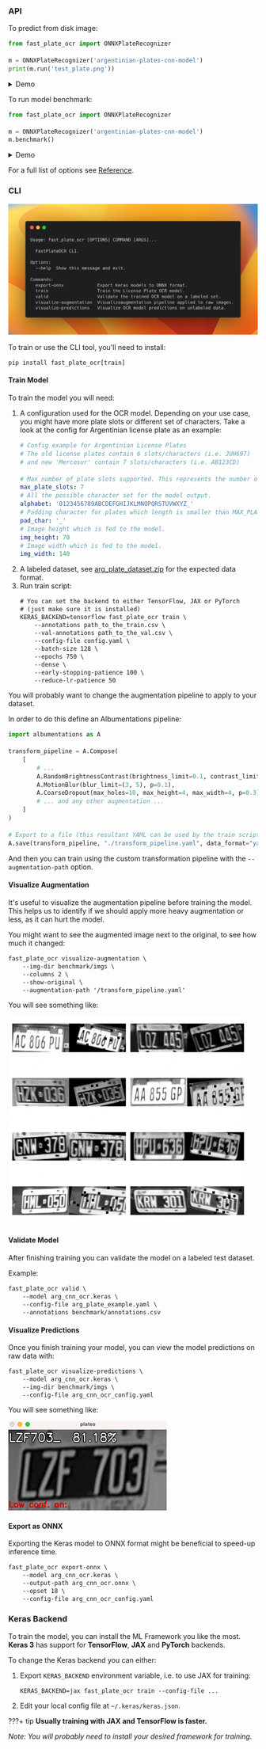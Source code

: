 ### API

To predict from disk image:

```python
from fast_plate_ocr import ONNXPlateRecognizer

m = ONNXPlateRecognizer('argentinian-plates-cnn-model')
print(m.run('test_plate.png'))
```

<details>
  <summary>Demo</summary>

<div style="margin-top: 10px;">
<img src="https://github.com/ankandrew/fast-plate-ocr/blob/ac3d110c58f62b79072e3a7af15720bb52a45e4e/extra/inference_demo.gif?raw=true" alt="Inference Demo"/>
</div>

</details>

To run model benchmark:

```python
from fast_plate_ocr import ONNXPlateRecognizer

m = ONNXPlateRecognizer('argentinian-plates-cnn-model')
m.benchmark()
```

<details>
  <summary>Demo</summary>

<div style="margin-top: 10px;">
<img src="https://github.com/ankandrew/fast-plate-ocr/blob/ac3d110c58f62b79072e3a7af15720bb52a45e4e/extra/benchmark_demo.gif?raw=true" alt="Benchmark Demo"/>
</div>

</details>

For a full list of options see [Reference](reference.md).

### CLI

<img src="https://github.com/ankandrew/fast-plate-ocr/blob/ac3d110c58f62b79072e3a7af15720bb52a45e4e/extra/cli_screenshot.png?raw=true" alt="CLI">

To train or use the CLI tool, you'll need to install:

```shell
pip install fast_plate_ocr[train]
```

#### Train Model

To train the model you will need:

1. A configuration used for the OCR model. Depending on your use case, you might have more plate slots or different set
   of characters. Take a look at the config for Argentinian license plate as an example:
    ```yaml
    # Config example for Argentinian License Plates
    # The old license plates contain 6 slots/characters (i.e. JUH697)
    # and new 'Mercosur' contain 7 slots/characters (i.e. AB123CD)

    # Max number of plate slots supported. This represents the number of model classification heads.
    max_plate_slots: 7
    # All the possible character set for the model output.
    alphabet: '0123456789ABCDEFGHIJKLMNOPQRSTUVWXYZ_'
    # Padding character for plates which length is smaller than MAX_PLATE_SLOTS. It should still be present in the alphabet.
    pad_char: '_'
    # Image height which is fed to the model.
    img_height: 70
    # Image width which is fed to the model.
    img_width: 140
    ```
2. A labeled dataset,
   see [arg_plate_dataset.zip](https://github.com/ankandrew/fast-plate-ocr/releases/download/arg-plates/arg_plate_dataset.zip)
   for the expected data format.
3. Run train script:
    ```shell
    # You can set the backend to either TensorFlow, JAX or PyTorch
    # (just make sure it is installed)
    KERAS_BACKEND=tensorflow fast_plate_ocr train \
        --annotations path_to_the_train.csv \
        --val-annotations path_to_the_val.csv \
        --config-file config.yaml \
        --batch-size 128 \
        --epochs 750 \
        --dense \
        --early-stopping-patience 100 \
        --reduce-lr-patience 50
    ```

You will probably want to change the augmentation pipeline to apply to your dataset.

In order to do this define an Albumentations pipeline:

```python
import albumentations as A

transform_pipeline = A.Compose(
    [
        # ...
        A.RandomBrightnessContrast(brightness_limit=0.1, contrast_limit=0.1, p=1),
        A.MotionBlur(blur_limit=(3, 5), p=0.1),
        A.CoarseDropout(max_holes=10, max_height=4, max_width=4, p=0.3),
        # ... and any other augmentation ...
    ]
)

# Export to a file (this resultant YAML can be used by the train script)
A.save(transform_pipeline, "./transform_pipeline.yaml", data_format="yaml")
```

And then you can train using the custom transformation pipeline with the `--augmentation-path` option.

#### Visualize Augmentation

It's useful to visualize the augmentation pipeline before training the model. This helps us to identify
if we should apply more heavy augmentation or less, as it can hurt the model.

You might want to see the augmented image next to the original, to see how much it changed:

```shell
fast_plate_ocr visualize-augmentation \
    --img-dir benchmark/imgs \
    --columns 2 \
    --show-original \
    --augmentation-path '/transform_pipeline.yaml'
```

You will see something like:

![Augmented Images](https://github.com/ankandrew/fast-plate-ocr/blob/ac3d110c58f62b79072e3a7af15720bb52a45e4e/extra/image_augmentation.gif?raw=true)

#### Validate Model

After finishing training you can validate the model on a labeled test dataset.

Example:

```shell
fast_plate_ocr valid \
    --model arg_cnn_ocr.keras \
    --config-file arg_plate_example.yaml \
    --annotations benchmark/annotations.csv
```

#### Visualize Predictions

Once you finish training your model, you can view the model predictions on raw data with:

```shell
fast_plate_ocr visualize-predictions \
    --model arg_cnn_ocr.keras \
    --img-dir benchmark/imgs \
    --config-file arg_cnn_ocr_config.yaml
```

You will see something like:

![Visualize Predictions](https://github.com/ankandrew/fast-plate-ocr/blob/ac3d110c58f62b79072e3a7af15720bb52a45e4e/extra/visualize_predictions.gif?raw=true)

#### Export as ONNX

Exporting the Keras model to ONNX format might be beneficial to speed-up inference time.

```shell
fast_plate_ocr export-onnx \
	--model arg_cnn_ocr.keras \
	--output-path arg_cnn_ocr.onnx \
	--opset 18 \
	--config-file arg_cnn_ocr_config.yaml
```

### Keras Backend

To train the model, you can install the ML Framework you like the most. **Keras 3** has
support for **TensorFlow**, **JAX** and **PyTorch** backends.

To change the Keras backend you can either:

1. Export `KERAS_BACKEND` environment variable, i.e. to use JAX for training:
    ```shell
    KERAS_BACKEND=jax fast_plate_ocr train --config-file ...
    ```
2. Edit your local config file at `~/.keras/keras.json`.

???+ tip
    **Usually training with JAX and TensorFlow is faster.**

_Note: You will probably need to install your desired framework for training._
